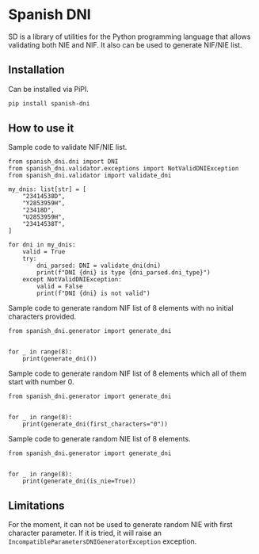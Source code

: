 # Spanish DNI

SD is a library of utilities for the Python programming language that allows validating both NIE and NIF.
It also can be used to generate NIF/NIE list.
## Installation
Can be installed via PiPI.
```bash
pip install spanish-dni
```
## How to use it

Sample code to validate NIF/NIE list.

```python3
from spanish_dni.dni import DNI
from spanish_dni.validator.exceptions import NotValidDNIException
from spanish_dni.validator import validate_dni

my_dnis: list[str] = [
    "23414538D",
    "Y2853959H",
    "23418D",
    "U2853959H",
    "23414538T",
]

for dni in my_dnis:
    valid = True
    try:
        dni_parsed: DNI = validate_dni(dni)
        print(f"DNI {dni} is type {dni_parsed.dni_type}")
    except NotValidDNIException:
        valid = False
        print(f"DNI {dni} is not valid")
```

Sample code to generate random NIF list of 8 elements with no initial characters provided.

```python3
from spanish_dni.generator import generate_dni


for _ in range(8):
    print(generate_dni())

```

Sample code to generate random NIF list of 8 elements which all of them start with number 0.

```python3
from spanish_dni.generator import generate_dni


for _ in range(8):
    print(generate_dni(first_characters="0"))

```

Sample code to generate random NIE list of 8 elements.

```python3
from spanish_dni.generator import generate_dni


for _ in range(8):
    print(generate_dni(is_nie=True))

```


## Limitations

For the moment, it can not be used to generate random NIE with first character parameter.
If it is tried, it will raise an ``IncompatibleParametersDNIGeneratorException`` exception.